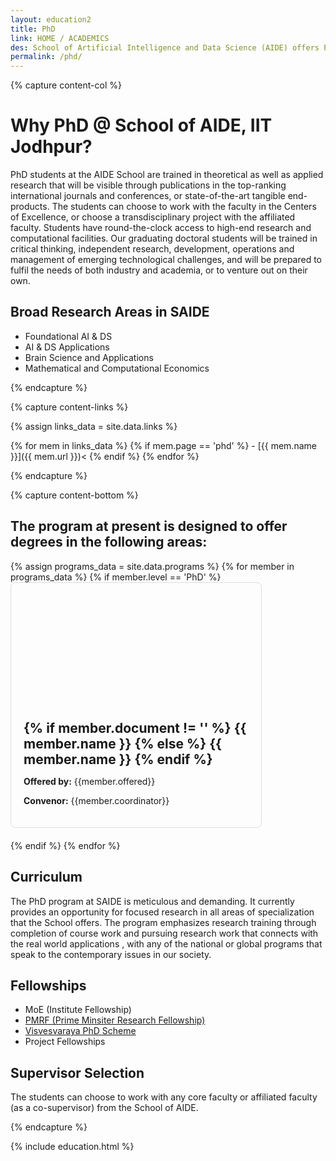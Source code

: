 ```yaml
---
layout: education2
title: PhD
link: HOME / ACADEMICS
des: School of Artificial Intelligence and Data Science (AIDE) offers Ph.D. program in a wide range of emerging and challenging research areas of Foundational AI & DS, and AI & DS Applications through highly qualified faculty from diverse disciplines with shared interests in fundamental challenges in AI and DS.
permalink: /phd/
---
```


{% capture content-col %}

# Why PhD @ School of AIDE, IIT Jodhpur?

PhD students at the AIDE School are trained in theoretical as well as applied research that will be visible through publications in the top-ranking international journals and conferences, or state-of-the-art tangible end-products. The students can choose to work with the faculty in the Centers of Excellence, or choose a transdisciplinary project with the affiliated faculty. Students have round-the-clock access to high-end research and computational facilities. Our graduating doctoral students will be trained in critical thinking, independent research, development, operations and management of emerging technological challenges, and will be prepared to fulfil the needs of both industry and academia, or to venture out on their own.  

## Broad Research Areas in SAIDE

- Foundational AI & DS
- AI & DS Applications
- Brain Science and Applications
- Mathematical and Computational Economics

{% endcapture %}

{% capture content-links %}

{% assign links_data = site.data.links %}

{% for mem in links_data %}
  {% if mem.page == 'phd' %}
    - [{{ mem.name }}]({{ mem.url }})<
  {% endif %}
{% endfor %}

{% endcapture %}

{% capture content-bottom %}

## The program at present is designed to offer degrees in the following areas:

<div class="msgrid-container">
{% assign programs_data = site.data.programs  %}
{% for member in programs_data %}
{% if member.level == 'PhD' %}
<div class="ms-card ms-grid" style="border: 1px solid #ddd; border-radius: 8px; overflow: hidden; max-width: 400px; margin-bottom: 20px;">
<div class="ms-card-image" style="background-image: url('{{member.background}}'); background-size: cover; background-position: center; height: 200px;"></div>
<div class="ms-card-content" style="padding: 20px;">
<h2 id="subheading" style="margin: 0;">
{% if member.document != '' %}
<a href="{{ member.document }}" target="_blank" style="border: 0; text-decoration: none;">{{ member.name }}
</a>
{% else %}
<a href="{{ member.url }}" target="_blank" style="border: 0; text-decoration: none;">{{ member.name }}
</a>
{% endif %}
</h2>
<p><strong>Offered by:</strong> {{member.offered}}</p>
<p><strong>Convenor:</strong> {{member.coordinator}}</p>
</div>
</div>
{% endif %}
{% endfor %}
</div>

## Curriculum

The PhD program at SAIDE is meticulous and demanding. It currently provides an opportunity for focused research in all areas of specialization that the School offers. The program emphasizes research training through completion of course work and pursuing research work that connects with the real world applications , with any of the national or global programs that speak to the contemporary issues in our society.  

## Fellowships

- MoE (Institute Fellowship)
- [PMRF (Prime Minsiter Research Fellowship)](https://www.pmrf.in/)
- [Visvesvaraya PhD Scheme](https://phd.dic.gov.in/)
- Project Fellowships

## Supervisor Selection
The students can choose to work with any core faculty or affiliated faculty (as a co-supervisor) from the School of AIDE.

{% endcapture %}

<style>
.background-about{
background-image:url("{{ site.baseurl }}/images/PhD.png");
}
</style>

{% include education.html %}
